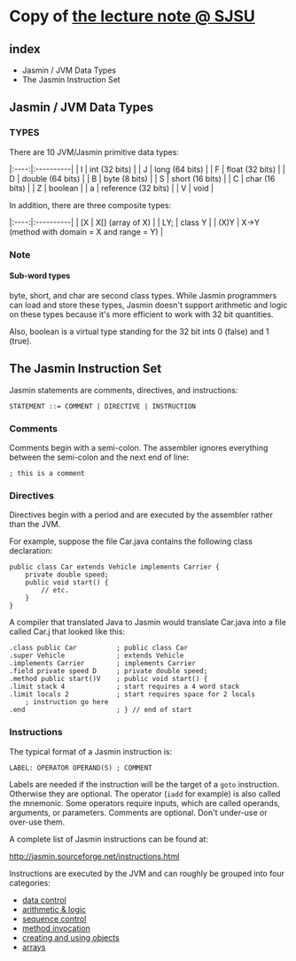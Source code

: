 # Copy of [the lecture note @ SJSU](http://www.cs.sjsu.edu/~pearce/modules/lectures/co/jvm/jasmin/index.html)

## index
* Jasmin / JVM Data Types
* The Jasmin Instruction Set

## Jasmin / JVM Data Types

### TYPES
There are 10 JVM/Jasmin primitive data types:

|:----:|:----------|
| I | int (32 bits)       |
| J | long (64 bits)      |
| F | float (32 bits)     |
| D | double (64 bits)    |
| B | byte (8 bits)       |
| S | short (16 bits)     |
| C | char (16 bits)      |
| Z | boolean             |
| a | reference (32 bits) |
| V | void                |

In addition, there are three composite types:

|:----:|:----------|
| [X   | X[] (array of X)  |
| LY;  | class Y  |
| (X)Y | X->Y (method with domain = X and range = Y)  |

### Note
#### Sub-word types
byte, short, and char are second class types. While Jasmin programmers can load and store these types, Jasmin doesn't support arithmetic and logic on these types because it's more efficient to work with 32 bit quantities.

Also, boolean is a virtual type standing for the 32 bit ints 0 (false) and 1 (true).


## The Jasmin Instruction Set

Jasmin statements are comments, directives, and instructions:

```
STATEMENT ::= COMMENT | DIRECTIVE | INSTRUCTION
```

### Comments
Comments begin with a semi-colon. The assembler ignores everything between the semi-colon and the next end of line:

```
; this is a comment
```

### Directives
Directives begin with a period and are executed by the assembler rather than the JVM.

For example, suppose the file Car.java contains the following class declaration:

```
public class Car extends Vehicle implements Carrier {
    private double speed;
    public void start() {
        // etc.
    }
}
```

A compiler that translated Java to Jasmin would translate Car.java into a file called Car.j that looked like this:

```jasmin
.class public Car          ; public class Car 
.super Vehicle             ; extends Vehicle
.implements Carrier        ; implements Carrier
.field private speed D     ; private double speed;
.method public start()V    ; public void start() {
.limit stack 4             ; start requires a 4 word stack
.limit locals 2            ; start requires space for 2 locals
    ; instruction go here
.end                       ; } // end of start
```

### Instructions
The typical format of a Jasmin instruction is:

```
LABEL: OPERATOR OPERAND(S) ; COMMENT
```

Labels are needed if the instruction will be the target of a `goto` instruction. Otherwise they are optional. The operator (`iadd` for example) is also called the mnemonic. Some operators require inputs, which are called operands, arguments, or parameters. Comments are optional. Don't under-use or over-use them.

A complete list of Jasmin instructions can be found at:

<http://jasmin.sourceforge.net/instructions.html>

Instructions are executed by the JVM and can roughly be grouped into four categories:

* [data control]()
* [arithmetic & logic]()
* [sequence control]()
* [method invocation]()
* [creating and using objects]()
* [arrays]()
